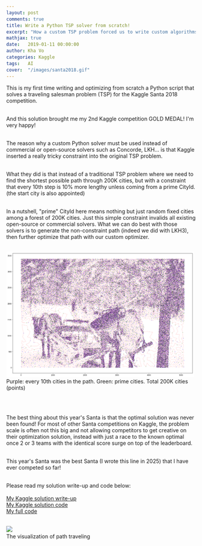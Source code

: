 ```yaml
---
layout: post
comments: true
title: Write a Python TSP solver from scratch!
excerpt: "How a custom TSP problem forced us to write custom algorithms and finally seized rank 8/1874 in Kaggle Santa 2018! (plus an introduction to Kotlin!)"
mathjax: true
date:   2019-01-11 00:00:00
author: Kha Vo
categories: Kaggle
tags:	AI
cover:  "/images/santa2018.gif"
---
```


This is my first time writing and optimizing from scratch a Python script that solves a traveling salesman problem (TSP) for the Kaggle Santa 2018 competition. <br><br>

And this solution brought me my 2nd Kaggle competition GOLD MEDAL! I'm very happy! <br><br>

The reason why a custom Python solver must be used instead of commercial or open-source solvers such as Concorde, LKH... is that Kaggle inserted a really tricky constraint into the original TSP problem. <br><br>

What they did is that instead of a traditional TSP problem where we need to find the shortest possible path through 200K cities, but with a constraint that every 10th step is 10% more lengthy unless coming from a prime CityId. (the start city is also appointed) <br><br>

In a nutshell, "prime" CityId here means nothing but just random fixed cities among a forest of 200K cities. Just this simple constraint invalids all existing open-source or commercial solvers. What we can do best with those solvers is to generate the non-constraint path (indeed we did with LKH3), then further optimize that path with our custom optimizer. <br><br>


<div class="imgcap">
<img src="/images/santa18_path.png" width="500">
<div class="thecap"> Purple: every 10th cities in the path. Green: prime cities. Total 200K cities (points) </div>
</div>

<br><br>

The best thing about this year's Santa is that the optimal solution was never been found! For most of other Santa competitions on Kaggle, the problem scale is often not this big and not allowing competitors to get creative on their optimization solution, instead with just a race to the known optimal once 2 or 3 teams with the identical score surge on top of the leaderboard.<br><br>

This year's Santa was the best Santa (I wrote this line in 2025) that I have ever competed so far! <br><br>

Please read my solution write-up and code below: <br><br>
[My Kaggle solution write-up](https://www.kaggle.com/competitions/traveling-santa-2018-prime-paths/discussion/77257)<br>
[My Kaggle solution code](https://www.kaggle.com/code/khahuras/super-fast-cumsum-trick-8th-place-demo-solution)<br>
[My full code](https://github.com/voanhkha/Traveling-Santa-2018-Kaggle)<br><br>


<div class="imgcap">
<img src="/images/santa2018.gif" width="500">
<div class="thecap"> The visualization of path traveling </div>
</div>
